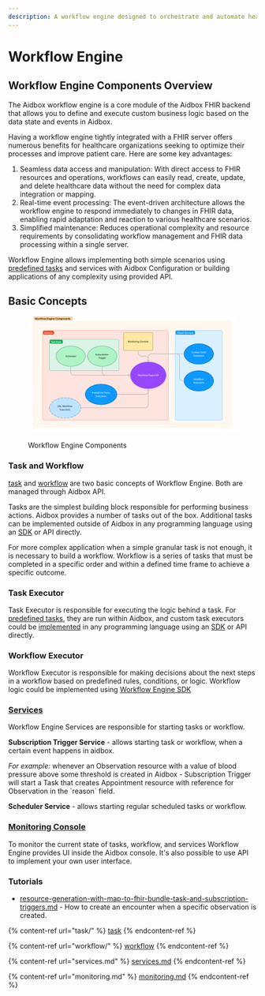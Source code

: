 ```yaml
---
description: A workflow engine designed to orchestrate and automate healthcare processes
---
```


# Workflow Engine

## Workflow Engine Components Overview

The Aidbox workflow engine is a core module of the Aidbox FHIR backend that allows you to define and execute custom business logic based on the data state and events in Aidbox.

Having a workflow engine tightly integrated with a FHIR server offers numerous benefits for healthcare organizations seeking to optimize their processes and improve patient care. Here are some key advantages:

1. Seamless data access and manipulation: With direct access to FHIR resources and operations, workflows can easily read, create, update, and delete healthcare data without the need for complex data integration or mapping.
2. Real-time event processing: The event-driven architecture allows the workflow engine to respond immediately to changes in FHIR data, enabling rapid adaptation and reaction to various healthcare scenarios.
3. Simplified maintenance: Reduces operational complexity and resource requirements by consolidating workflow management and FHIR data processing within a single server.

Workflow Engine allows implementing both simple scenarios using [predefined tasks](task/#predefined-tasks) and services with Aidbox Configuration or building applications of any complexity using provided API.

## Basic Concepts <a href="#basic-concepts" id="basic-concepts"></a>

<figure><img src="../../.gitbook/assets/image (22) (2).png" alt=""><figcaption><p>Workflow Engine Components</p></figcaption></figure>

### Task and Workflow

[task](task/ "mention") and [workflow](workflow/ "mention") are two basic concepts of Workflow Engine. Both are managed through Aidbox API.

Tasks are the simplest building block responsible for performing business actions. Aidbox provides a number of tasks out of the box. Additional tasks can be implemented outside of Aidbox in any programming language using an [SDK](../../app-development/aidbox-sdk/aidbox-javascript-sdk.md#task-api) or API directly.

For more complex application when a simple granular task is not enough, it is necessary to build a workflow. Workflow is a series of tasks that must be completed in a specific order and within a defined time frame to achieve a specific outcome.

### Task Executor

Task Executor is responsible for executing the logic behind a task. For [predefined tasks](task/aidbox-predefined-tasks.md), they are run within Aidbox, and custom task executors could be [implemented](task/#task-implementation-1) in any programming language using an [SDK](../../app-development/aidbox-sdk/aidbox-javascript-sdk.md#task-api) or API directly.

### Workflow Executor

Workflow Executor is responsible for making decisions about the next steps in a workflow based on predefined rules, conditions, or logic. Workflow logic could be implemented using [Workflow Engine SDK](../../app-development/aidbox-sdk/aidbox-javascript-sdk.md#workflow-engine)

### [Services](services.md)

Workflow Engine Services are responsible for starting tasks or workflow.

**Subscription Trigger Service**  - allows starting task or workflow, when a certain event happens in aidbox.

_For example:_ whenever an Observation resource with a value of blood pressure above some threshold is created in Aidbox - Subscription Trigger will start a Task that creates Appointment resource with reference for Observation in the \`reason\` field.

**Scheduler Service** - allows starting regular scheduled tasks or workflow.

### [Monitoring Console](monitoring.md)

To monitor the current state of tasks, workflow, and services Workflow Engine provides UI inside the Aidbox console. It's also possible to use API to implement your own user interface.&#x20;

### Tutorials

* [resource-generation-with-map-to-fhir-bundle-task-and-subscription-triggers.md](../../tutorials/tutorials/resource-generation-with-map-to-fhir-bundle-task-and-subscription-triggers.md "mention") - How to create an encounter when a specific observation is created.

{% content-ref url="task/" %}
[task](task/)
{% endcontent-ref %}

{% content-ref url="workflow/" %}
[workflow](workflow/)
{% endcontent-ref %}

{% content-ref url="services.md" %}
[services.md](services.md)
{% endcontent-ref %}

{% content-ref url="monitoring.md" %}
[monitoring.md](monitoring.md)
{% endcontent-ref %}
